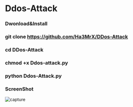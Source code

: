 # Ddos-Attack

### Dwonload&Install

### git clone https://github.com/Ha3MrX/DDos-Attack

### cd DDos-Attack

### chmod +x Ddos-attack.py

### python Ddos-Attack.py

### ScreenShot 

![capture](https://user-images.githubusercontent.com/33704360/38769260-91bfc362-3fb4-11e8-86c6-d5a3ca13c31a.PNG)

